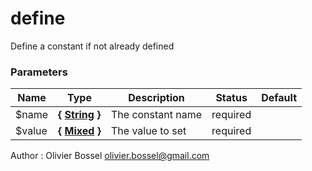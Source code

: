 # define

Define a constant if not already defined



### Parameters
Name  |  Type  |  Description  |  Status  |  Default
------------  |  ------------  |  ------------  |  ------------  |  ------------
$name  |  **{ [String](http://php.net/manual/en/language.types.string.php) }**  |  The constant name  |  required  |
$value  |  **{ [Mixed](http://php.net/manual/en/language.pseudo-types.php#language.types.mixed) }**  |  The value to set  |  required  |

Author : Olivier Bossel [olivier.bossel@gmail.com](mailto:olivier.bossel@gmail.com)